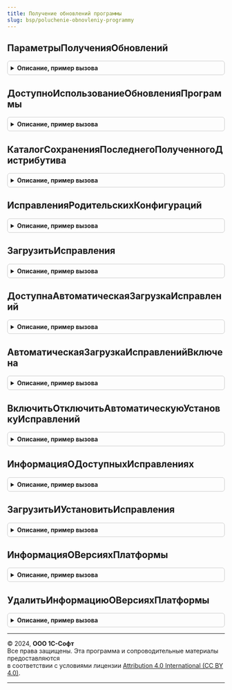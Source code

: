 ```yaml
---
title: Получение обновлений программы
slug: bsp/poluchenie-obnovleniy-programmy
---
```



## ПараметрыПолученияОбновлений
<details style="margin: 1em 0; padding: 0.5em; border: 1px solid #ccc; border-radius: 6px;">

<summary style="font-weight: bold; cursor: pointer;">Описание, пример вызова</summary>

```bsl

// Возвращает параметры получения обновлений, определенные для текущей конфигурации.
//
// Возвращаемое значение:
//  Структура - содержит настройки обновления информационной базы:
//    * ПолучатьОбновленияКонфигурации - Булево - Истина, если для конфигурации задействовано получение обновлений
//        конфигурации.
//    * ПолучатьИсправления - Булево - Истина, если для конфигурации задействовано получение исправлений (патчей).
//    * ПолучатьОбновленияПлатформы - Булево - Истина, если разрешено загружать и устанавливать новые версии платформы.
//
Функция ПараметрыПолученияОбновлений() Экспорт
```

Пример вызова
```bsl
Результат = ПолучениеОбновленийПрограммы.ПараметрыПолученияОбновлений() 
```
</details>

## ДоступноИспользованиеОбновленияПрограммы
<details style="margin: 1em 0; padding: 0.5em; border: 1px solid #ccc; border-radius: 6px;">

<summary style="font-weight: bold; cursor: pointer;">Описание, пример вызова</summary>

```bsl

// Определяет возможность использования автоматического обновления программы в
// текущем режиме работы.
//
// Параметры:
//	ПроверитьВозможностьПримененияОбновлений - Булево - проверить для текущего
//		пользователя наличие права применения обновления.
//		Если Истина - проверяется возможность использования в режиме применения
//		обновления, иначе проверить возможность просмотра информации о
//		доступных обновлениях;
//	ПроверитьОС - Булево - проверить возможность применения обновления
//		на текущей операционной системе.
//
// Возвращаемое значение:
//	Булево - признак возможности использования: Истина, если использование
//		возможно, Ложь - в противном случае.
//
Функция ДоступноИспользованиеОбновленияПрограммы( Экспорт
```

Пример вызова
```bsl
Результат = ПолучениеОбновленийПрограммы.ДоступноИспользованиеОбновленияПрограммы();
```
</details>

## КаталогСохраненияПоследнегоПолученногоДистрибутива
<details style="margin: 1em 0; padding: 0.5em; border: 1px solid #ccc; border-radius: 6px;">

<summary style="font-weight: bold; cursor: pointer;">Описание, пример вызова</summary>

```bsl

// В файловом режиме работы возвращает каталог, в который был сохранен последний
// полученный дистрибутив Платформы 1С:Предприятие. В других режимах работы
// возвращает Неопределено.
//
// Возвращаемое значение:
//	Строка - каталог с дистрибутивом Платформы 1С:Предприятие в
//		файловом режиме работы;
//	Неопределено - в других режимах работы.
//
Функция КаталогСохраненияПоследнегоПолученногоДистрибутива() Экспорт
```

Пример вызова
```bsl
Результат = ПолучениеОбновленийПрограммы.КаталогСохраненияПоследнегоПолученногоДистрибутива() 
```
</details>

## ИсправленияРодительскихКонфигураций
<details style="margin: 1em 0; padding: 0.5em; border: 1px solid #ccc; border-radius: 6px;">

<summary style="font-weight: bold; cursor: pointer;">Описание, пример вызова</summary>

```bsl

// Возвращается список доступных исправлений (патчей) для текущей версии конфигурации и библиотек, встроенных в
// конфигурацию.
// Вызов метода доступен только при работе под пользователем с административными правами или при установленном
// привилегированном режиме, в противном случае, в результате выполнения возвращается ошибка.
//
// Возвращаемое значение:
//  Структура - информация о доступных исправлениях (патчах):
//    * Исправления - Структура - описание исправлений:
//        ** Установить - Массив из Структура - описание доступных исправлений (патчей):
//             *** Идентификатор - Строка - идентификатор исправления (патча);
//             *** Наименование - Строка - наименование исправления (патча);
//             *** ИмяПрограммы - Строка - имя родительской конфигурации, для которой доступно исправление;
//             *** ВерсияПрограммы - Строка - версия родительской конфигурации, для которой доступно исправление;
//             *** Описание - Строка - описание исправления (патча);
//             *** ОписаниеИзмененныхМетаданных - Строка - список метаданных, в которые внесены изменения;
//             *** Размер - Число - размер исправления (патча);
//        ** Удалить - Массив из Строка - содержит элементы типа Строка, идентификаторы отозванных
//             исправлений, которые необходимо удалить;
//    * Ошибка - Булево - Истина, если при получении информации об исправлениях возникла ошибка;
//    * КраткоеОписаниеОшибки - Строка - краткое описание ошибки, которое может быть отображено пользователю;
//    * ПодробноеОписаниеОшибки - Строка - подробное описание ошибки, которое может быть записано в журнал регистрации.
//
Функция ИсправленияРодительскихКонфигураций() Экспорт
```

Пример вызова
```bsl
Результат = ПолучениеОбновленийПрограммы.ИсправленияРодительскихКонфигураций() 
```
</details>

## ЗагрузитьИсправления
<details style="margin: 1em 0; padding: 0.5em; border: 1px solid #ccc; border-radius: 6px;">

<summary style="font-weight: bold; cursor: pointer;">Описание, пример вызова</summary>

```bsl

// Загружает выбранные исправления (патчи) во временное хранилище.
// При возникновении ошибки загрузки файла одного из исправлений: загрузка файлов
// прерывается, вместе с описанием ошибки возвращаются файлы, которые удалось
// загрузить. На вызывающей стороне необходимо повторить вызов для незагруженных
// исправлений.
// Вызов метода доступен только при работе под пользователем с административными
// правами или при установленном привилегированном режиме, в противном случае,
// в результате выполнения возвращается ошибка.
// Работа метода в модели сервиса не поддерживается.
//
// Параметры:
//	ИдентификаторыИсправлений - Массив из Строка - идентификаторы загружаемых исправлений;
//	ИдентификаторФормы - УникальныйИдентификатор - уникальный идентификатор
//		формы, в хранилище которой необходимо поместить загруженные файлы.
//
// Возвращаемое значение:
//  Структура - информация о загруженных файлах исправлений:
//    * Исправления - Массив из Структура - описание файлов исправлений, которые удалось загрузить:
//      ** Идентификатор - УникальныйИдентификатор - идентификатор исправления;
//      ** АдресФайла - Строка - адрес полученного файла во временном хранилище;
//    * Ошибка - Булево - Истина, если при получении информации об исправлениях
//      возникла ошибка;
//    * КраткоеОписаниеОшибки - Строка - краткое описание ошибки,
//      которое может быть отображено пользователю;
//    * ПодробноеОписаниеОшибки - Строка - подробное описание ошибки,
//      которое может быть записано в журнал регистрации.
//
Функция ЗагрузитьИсправления(ИдентификаторыИсправлений, ИдентификаторФормы = Неопределено) Экспорт
```

Пример вызова
```bsl
Результат = ПолучениеОбновленийПрограммы.ЗагрузитьИсправления(ИдентификаторыИсправлений, ИдентификаторФормы);
```
</details>

## ДоступнаАвтоматическаяЗагрузкаИсправлений
<details style="margin: 1em 0; padding: 0.5em; border: 1px solid #ccc; border-radius: 6px;">

<summary style="font-weight: bold; cursor: pointer;">Описание, пример вызова</summary>

```bsl

// Определяет возможность автоматической загрузки и установки исправлений регламентным заданием.
//
// Возвращаемое значение:
//	Булево - признак возможности использования: Истина, если использование
//		возможно, Ложь - в противном случае.
//
Функция ДоступнаАвтоматическаяЗагрузкаИсправлений() Экспорт
```

Пример вызова
```bsl
Результат = ПолучениеОбновленийПрограммы.ДоступнаАвтоматическаяЗагрузкаИсправлений() 
```
</details>

## АвтоматическаяЗагрузкаИсправленийВключена
<details style="margin: 1em 0; padding: 0.5em; border: 1px solid #ccc; border-radius: 6px;">

<summary style="font-weight: bold; cursor: pointer;">Описание, пример вызова</summary>

```bsl

// Определяет значение настройки автоматической загрузки и установки исправлений.
// При работе в модели сервиса загрузка патчей выполняется через обработку поставляемых данных.
// Функция вернет значение "Истина", если работа с исправлениями в программе разрешена.
//
// Возвращаемое значение:
//	Булево - признак включенности автоматической загрузки: Истина, если загрузка
//		включена, Ложь - в противном случае.
//
Функция АвтоматическаяЗагрузкаИсправленийВключена() Экспорт
```

Пример вызова
```bsl
Результат = ПолучениеОбновленийПрограммы.АвтоматическаяЗагрузкаИсправленийВключена() 
```
</details>

## ВключитьОтключитьАвтоматическуюУстановкуИсправлений
<details style="margin: 1em 0; padding: 0.5em; border: 1px solid #ccc; border-radius: 6px;">

<summary style="font-weight: bold; cursor: pointer;">Описание, пример вызова</summary>

```bsl

// Изменяет значение настройки автоматической загрузки и установки исправлений.
// Перед вызовом метода необходимо проверить доступность загрузки исправлений
// см. ДоступнаАвтоматическаяЗагрузкаИсправлений. Если автоматическая
// загрузка исправлений не доступна, будет вызвано исключение.
//
// При работе в модели сервиса загрузка исправлений выполняется через обработку
// поставляемых данных. Вызов метода в модели сервиса не имеет смысла.
//
// Параметры:
//	ЗначениеНастройки - Булево - если Истина, автоматическая загрузка будет включена.
//
// Пример:
//	Если ПолучениеОбновленийПрограммы.ДоступнаАвтоматическаяЗагрузкаИсправлений() Тогда
//		ПолучениеОбновленийПрограммы.ВключитьОтключитьАвтоматическуюУстановкуИсправлений(Истина);
//	КонецЕсли;
//
Процедура ВключитьОтключитьАвтоматическуюУстановкуИсправлений(Знач ЗначениеНастройки) Экспорт
```

Пример вызова
```bsl
ПолучениеОбновленийПрограммы.ВключитьОтключитьАвтоматическуюУстановкуИсправлений(ЗначениеНастройки) 
```
</details>

## ИнформацияОДоступныхИсправлениях
<details style="margin: 1em 0; padding: 0.5em; border: 1px solid #ccc; border-radius: 6px;">

<summary style="font-weight: bold; cursor: pointer;">Описание, пример вызова</summary>

```bsl

// Возвращает список доступных исправлений (патчей) для текущей версии конфигурации и библиотек, встроенных в
// конфигурацию.
// Вызов метода доступен только при работе под пользователем с административными правами или при установленном
// привилегированном режиме, в противном случае, в результате выполнения возвращается ошибка.
// Работа метода в модели сервиса не поддерживается.
//
// Возвращаемое значение:
//  Структура:
//    * Исправления - Неопределено - не удалось получить информацию о доступных исправлениях (патчах).
//                  - ТаблицаЗначений - список доступных исправлений с колонками:
//                      ** Идентификатор - Строка - идентификатор исправления (патча).
//                      ** Наименование - Строка - наименование исправления (патча).
//                      ** Описание - Строка - описание исправления (патча).
//                      ** ОписаниеИзмененныхМетаданных - Строка - список метаданных, в которые внесены изменения.
//                      ** Размер - Число - размер исправления (патча).
//    * Ошибка - Булево - Истина, если при получении информации об исправлениях возникла ошибка.
//    * КраткоеОписаниеОшибки - Строка - краткое описание ошибки, которое может быть отображено пользователю;
//    * ПодробноеОписаниеОшибки - Строка - подробное описание ошибки, которое может быть записано в журнал регистрации.
//
Функция ИнформацияОДоступныхИсправлениях() Экспорт
```

Пример вызова
```bsl
Результат = ПолучениеОбновленийПрограммы.ИнформацияОДоступныхИсправлениях() 
```
</details>

## ЗагрузитьИУстановитьИсправления
<details style="margin: 1em 0; padding: 0.5em; border: 1px solid #ccc; border-radius: 6px;">

<summary style="font-weight: bold; cursor: pointer;">Описание, пример вызова</summary>

```bsl

// Производить загрузку доступных исправлений, их установку и удаление отозванных исправлений для текущей версии
// конфигурации и библиотек, встроенных в конфигурацию.
// Вызов метода доступен только при работе под пользователем с административными правами или при установленном
// привилегированном режиме, в противном случае, в результате выполнения возвращается ошибка.
// Работа метода в модели сервиса не поддерживается.
//
// Возвращаемое значение:
//  Структура:
//    * НеУстановлено - Число - количество неустановленных исправлений.
//    * НеУдалено - Число - количество неудаленных исправлений.
//    * Ошибка - Булево - Истина, если ни один из доступных исправлений не применен.
//    * КраткоеОписаниеОшибки - Строка - краткое описание ошибки, которое может быть отображено пользователю. Может
//        быть заполнено даже если параметр Ошибка имеет значение Ложь.
//    * ПодробноеОписаниеОшибки - Строка - подробное описание ошибки, которое может быть записано в журнал регистрации.
//        Может быть заполнено даже если параметр Ошибка имеет значение Ложь.
//
Функция ЗагрузитьИУстановитьИсправления() Экспорт
```

Пример вызова
```bsl
Результат = ПолучениеОбновленийПрограммы.ЗагрузитьИУстановитьИсправления() 
```
</details>

## ИнформацияОВерсияхПлатформы
<details style="margin: 1em 0; padding: 0.5em; border: 1px solid #ccc; border-radius: 6px;">

<summary style="font-weight: bold; cursor: pointer;">Описание, пример вызова</summary>

```bsl

// Возвращает сохраненный ответ сервиса по получению информации о версиях платформы для текущей конфигурации.
//
// Возвращаемое значение:
//  Структура:
//    * МинимальнаяВерсияПлатформы - Строка - список минимальных версий платформы, перечисленные через ";".
//    * РекомендуемаяВерсияПлатформы - Строка - список рекомендуемых версий платформы, перечисленные через ";".
//
Функция ИнформацияОВерсияхПлатформы() Экспорт
```

Пример вызова
```bsl
Результат = ПолучениеОбновленийПрограммы.ИнформацияОВерсияхПлатформы() 
```
</details>

## УдалитьИнформациюОВерсияхПлатформы
<details style="margin: 1em 0; padding: 0.5em; border: 1px solid #ccc; border-radius: 6px;">

<summary style="font-weight: bold; cursor: pointer;">Описание, пример вызова</summary>

```bsl

// Удаляет ранее сохраненный ответ сервиса по получению информации о версиях платформы для текущей конфигурации.
//
Процедура УдалитьИнформациюОВерсияхПлатформы() Экспорт
```

Пример вызова
```bsl
ПолучениеОбновленийПрограммы.УдалитьИнформациюОВерсияхПлатформы() 
```
</details>

---

© 2024, **ООО 1С-Софт**  
Все права защищены. Эта программа и сопроводительные материалы предоставляются  
в соответствии с условиями лицензии [Attribution 4.0 International (CC BY 4.0)](https://creativecommons.org/licenses/by/4.0/legalcode).

---

